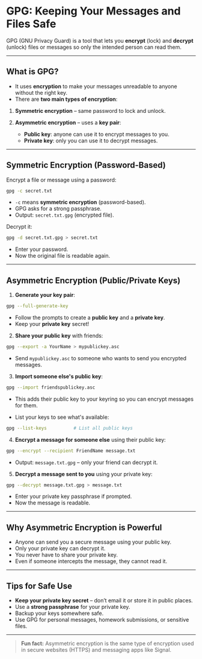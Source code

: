 # GPG: Keeping Your Messages and Files Safe

GPG (GNU Privacy Guard) is a tool that lets you **encrypt** (lock) and **decrypt** (unlock) files or messages so only the intended person can read them.

---

## What is GPG?

* It uses **encryption** to make your messages unreadable to anyone without the right key.
* There are **two main types of encryption**:


1. **Symmetric encryption** – same password to lock and unlock.
2. **Asymmetric encryption** – uses a **key pair**:

      * **Public key**: anyone can use it to encrypt messages to you.
      * **Private key**: only you can use it to decrypt messages.

---

## Symmetric Encryption (Password-Based)

Encrypt a file or message using a password:

```bash
gpg -c secret.txt
```

* `-c` means **symmetric encryption** (password-based).
* GPG asks for a strong passphrase.
* Output: `secret.txt.gpg` (encrypted file).

Decrypt it:

```bash
gpg -d secret.txt.gpg > secret.txt
```

* Enter your password.
* Now the original file is readable again.

---

## Asymmetric Encryption (Public/Private Keys)

1. **Generate your key pair**:

```bash
gpg --full-generate-key
```

* Follow the prompts to create a **public key** and a **private key**.
* Keep your **private key** secret!

2. **Share your public key** with friends:

```bash
gpg --export -a YourName > mypublickey.asc
```

* Send `mypublickey.asc` to someone who wants to send you encrypted messages.

3. **Import someone else's public key**:

```bash
gpg --import friendspublickey.asc
```
* This adds their public key to your keyring so you can encrypt messages for them.

* List your keys to see what's available:

```bash
gpg --list-keys          # List all public keys
```

4. **Encrypt a message for someone else** using their public key:

```bash
gpg --encrypt --recipient FriendName message.txt
```

* Output: `message.txt.gpg` – only your friend can decrypt it.

5. **Decrypt a message sent to you** using your private key:

```bash
gpg --decrypt message.txt.gpg > message.txt
```

* Enter your private key passphrase if prompted.
* Now the message is readable.

---

## Why Asymmetric Encryption is Powerful

* Anyone can send you a secure message using your public key.
* Only your private key can decrypt it.
* You never have to share your private key.
* Even if someone intercepts the message, they cannot read it.

---

## Tips for Safe Use

* **Keep your private key secret** – don’t email it or store it in public places.
* Use a **strong passphrase** for your private key.
* Backup your keys somewhere safe.
* Use GPG for personal messages, homework submissions, or sensitive files.

---

> **Fun fact:** Asymmetric encryption is the same type of encryption used in secure websites (HTTPS) and messaging apps like Signal.

